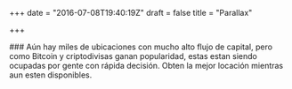 +++
date = "2016-07-08T19:40:19Z"
draft = false
title = "Parallax"

+++
<div class="Information-info">
###  Aún hay miles de ubicaciones con mucho alto flujo de capital, pero como Bitcoin y criptodivisas ganan popularidad, estas estan siendo ocupadas por gente con rápida decisión. Obten la mejor locación mientras aun esten disponibles. 
</div>
